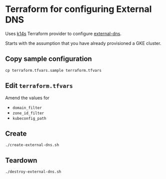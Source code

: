 # Terraform for configuring External DNS

Uses [k14s](https://github.com/k14s/terraform-provider-k14s) Terraform provider to configure [external-dns](https://github.com/kubernetes-sigs/external-dns).

Starts with the assumption that you have already provisioned a GKE cluster.

## Copy sample configuration

```
cp terraform.tfvars.sample terraform.tfvars
```

## Edit `terraform.tfvars`

Amend the values for

* `domain_filter`
* `zone_id_filter`
* `kubeconfig_path`

## Create

```
./create-external-dns.sh
```

## Teardown

```
./destroy-external-dns.sh
```
